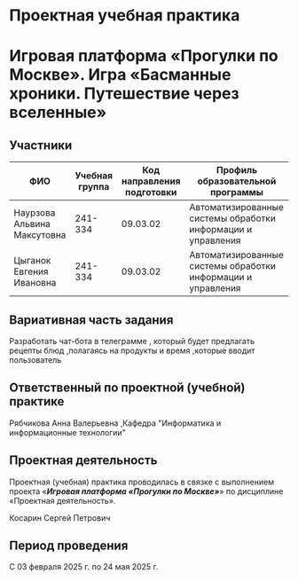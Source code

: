 # Проектная учебная практика
# Игровая платформа «Прогулки по Москве». Игра «Басманные хроники. Путешествие через вселенные»

## Участники

| ФИО | Учебная группа | Код направления подготовки | Профиль образовательной программы |
|-|-|-|-|
| Наурзова Альвина Максутовна |241-334|09.03.02|Автоматизированные системы обработки информации и управления|
| Цыганок Евгения Ивановна |241-334|09.03.02|Автоматизированные системы обработки информации и управления|

## Вариативная часть задания
Разработать чат-бота в телеграмме , который будет предлагать рецепты блюд ,полагаясь на продукты и время ,которые вводит пользователь 

## Ответственный по проектной (учебной) практике

Рябчикова Анна Валерьевна ,Кафедра "Информатика и информационные технологии"

## Проектная деятельность

Проектная (учебная) практика проводилась в связке с выполнением проекта «***Игровая платформа «Прогулки по Москве»***» по дисциплине «Проектная деятельность».

Косарин Сергей Петрович

## Период проведения

С 03 февраля 2025 г. по 24 мая 2025 г.




